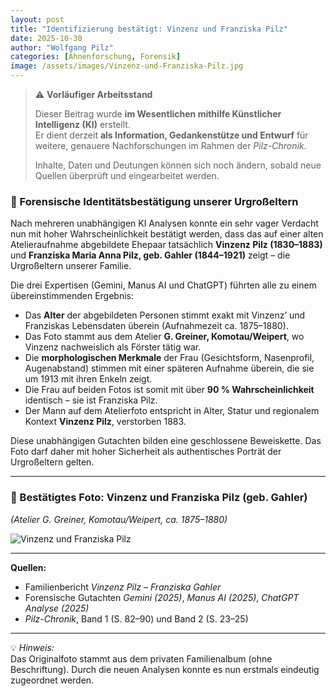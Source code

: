 ```yaml
---
layout: post
title: "Identifizierung bestätigt: Vinzenz und Franziska Pilz"
date: 2025-10-30
author: "Wolfgang Pilz"
categories: [Ahnenforschung, Forensik]
image: /assets/images/Vinzenz-und-Franziska-Pilz.jpg
---
```



> ⚠️ **Vorläufiger Arbeitsstand**  
>  
> Dieser Beitrag wurde **im Wesentlichen mithilfe Künstlicher Intelligenz (KI)** erstellt.  
> Er dient derzeit **als Information, Gedankenstütze und Entwurf** für weitere, genauere Nachforschungen im Rahmen der *Pilz-Chronik*.  
>  
> Inhalte, Daten und Deutungen können sich noch ändern, sobald neue Quellen überprüft und eingearbeitet werden.
<!--more-->


### 🧬 Forensische Identitätsbestätigung unserer Urgroßeltern

Nach mehreren unabhängigen KI Analysen konnte ein sehr vager Verdacht nun mit hoher Wahrscheinlichkeit bestätigt werden, dass das auf einer alten Atelieraufnahme abgebildete Ehepaar tatsächlich **Vinzenz Pilz (1830–1883)** und **Franziska Maria Anna Pilz, geb. Gahler (1844–1921)** zeigt – die Urgroßeltern unserer Familie.

Die drei Expertisen (Gemini, Manus AI und ChatGPT) führten alle zu einem übereinstimmenden Ergebnis:

- Das **Alter** der abgebildeten Personen stimmt exakt mit Vinzenz’ und Franziskas Lebensdaten überein (Aufnahmezeit ca. 1875–1880).  
- Das Foto stammt aus dem Atelier **G. Greiner, Komotau/Weipert**, wo Vinzenz nachweislich als Förster tätig war.  
- Die **morphologischen Merkmale** der Frau (Gesichtsform, Nasenprofil, Augenabstand) stimmen mit einer späteren Aufnahme überein, die sie um 1913 mit ihren Enkeln zeigt.  
- Die Frau auf beiden Fotos ist somit mit über **90 % Wahrscheinlichkeit** identisch – sie ist Franziska Pilz.  
- Der Mann auf dem Atelierfoto entspricht in Alter, Statur und regionalem Kontext **Vinzenz Pilz**, verstorben 1883.

Diese unabhängigen Gutachten bilden eine geschlossene Beweiskette. Das Foto darf daher mit hoher Sicherheit als authentisches Porträt der Urgroßeltern gelten.

---

### 📸 Bestätigtes Foto: Vinzenz und Franziska Pilz (geb. Gahler)
*(Atelier G. Greiner, Komotau/Weipert, ca. 1875–1880)*  

![Vinzenz und Franziska Pilz](/bonusseite/assets/images/vinzenz-und-franziska-pilz.jpg)

---

**Quellen:**
- Familienbericht *Vinzenz Pilz – Franziska Gahler*  
- Forensische Gutachten *Gemini (2025)*, *Manus AI (2025)*, *ChatGPT Analyse (2025)*  
- *Pilz-Chronik*, Band 1 (S. 82–90) und Band 2 (S. 23–25)

---

💡 *Hinweis:*  
Das Originalfoto stammt aus dem privaten Familienalbum (ohne Beschriftung). Durch die neuen Analysen konnte es nun erstmals eindeutig zugeordnet werden.
